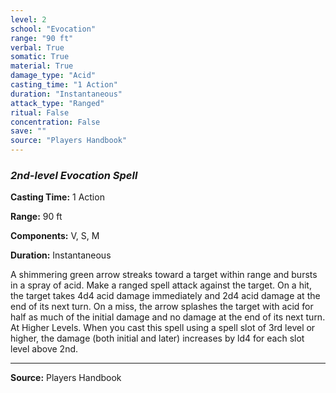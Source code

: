 ```yaml
---
level: 2
school: "Evocation"
range: "90 ft"
verbal: True
somatic: True
material: True
damage_type: "Acid"
casting_time: "1 Action"
duration: "Instantaneous"
attack_type: "Ranged"
ritual: False
concentration: False
save: ""
source: "Players Handbook"
---
```


### *2nd-level Evocation Spell*

**Casting Time:** 1 Action

**Range:** 90 ft

**Components:** V, S, M

**Duration:** Instantaneous

A shimmering green arrow streaks toward a target within range and bursts in a spray of acid. Make a ranged spell attack against the target. On a hit, the target takes 4d4 acid damage immediately and 2d4 acid damage at the end of its next turn. On a miss, the arrow splashes the target with acid for half as much of the initial damage and no damage at the end of its next turn. At Higher Levels. When you cast this spell using a spell slot of 3rd level or higher, the damage (both initial and later) increases by ld4 for each slot level above 2nd.

---
**Source:** Players Handbook
